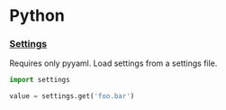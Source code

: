 # Python

### [Settings](https://gist.github.com/briandeheus/55a9141a767889e210c9a7279aee5a4c)

Requires only pyyaml. Load settings from a settings file.

```python
import settings

value = settings.get('foo.bar')
```
